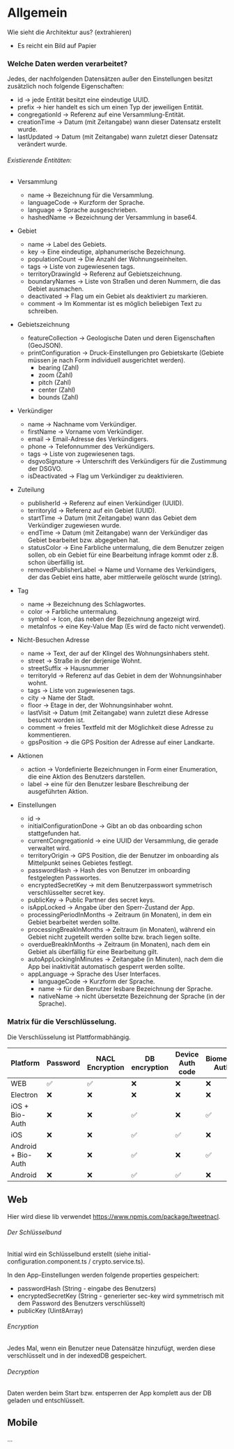 # Allgemein

Wie sieht die Architektur aus? (extrahieren)
- Es reicht ein Bild auf Papier

### Welche Daten werden verarbeitet?
Jedes, der nachfolgenden Datensätzen außer den Einstellungen besitzt zusätzlich noch folgende Eigenschaften:
- id → jede Entität besitzt eine eindeutige UUID.
- prefix → hier handelt es sich um einen Typ der jeweiligen Entität. 
- congregationId → Referenz auf eine Versammlung-Entität.
- creationTime → Datum (mit Zeitangabe) wann dieser Datensatz erstellt wurde.
- lastUpdated → Datum (mit Zeitangabe) wann zuletzt dieser Datensatz verändert wurde.
  
###### Existierende Entitäten:

- Versammlung
  - name → Bezeichnung für die Versammlung.
  - languageCode → Kurzform der Sprache.
  - language → Sprache ausgeschrieben.
  - hashedName → Bezeichnung der Versammlung in base64.

- Gebiet
  - name → Label des Gebiets.
  - key → Eine eindeutige, alphanumerische Bezeichnung.
  - populationCount → Die Anzahl der Wohnungseinheiten.
  - tags → Liste von zugewiesenen tags.
  - territoryDrawingId → Referenz auf Gebietszeichnung.
  - boundaryNames → Liste von Straßen und deren Nummern, die das Gebiet ausmachen.
  - deactivated → Flag um ein Gebiet als deaktiviert zu markieren.
  - comment → Im Kommentar ist es möglich beliebigen Text zu schreiben.
  
- Gebietszeichnung
  - featureCollection → Geologische Daten und deren Eigenschaften (GeoJSON).
  - printConfiguration → Druck-Einstellungen pro Gebietskarte (Gebiete müssen je nach Form individuell ausgerichtet werden).
    - bearing (Zahl) 
    - zoom (Zahl) 
    - pitch (Zahl) 
    - center (Zahl) 
    - bounds (Zahl) 
  
- Verkündiger
  - name → Nachname vom Verkündiger.
  - firstName → Vorname vom Verkündiger.
  - email → Email-Adresse des Verkündigers.
  - phone → Telefonnummer des Verkündigers.
  - tags → Liste von zugewiesenen tags.
  - dsgvoSignature → Unterschrift des Verkündigers für die Zustimmung der DSGVO.
  - isDeactivated → Flag um Verkündiger zu deaktivieren.
  
- Zuteilung
  - publisherId → Referenz auf einen Verkündiger (UUID).
  - territoryId → Referenz auf ein Gebiet (UUID).
  - startTime → Datum (mit Zeitangabe) wann das Gebiet dem Verkündiger zugewiesen wurde.
  - endTime → Datum (mit Zeitangabe) wann der Verkündiger das Gebiet bearbeitet bzw. abgegeben hat.
  - statusColor → Eine Farbliche untermalung, die dem Benutzer zeigen sollen, ob ein Gebiet für eine Bearbeitung infrage kommt oder z.B. schon überfällig ist.
  - removedPublisherLabel → Name und Vorname des Verkündigers, der das Gebiet eins hatte, aber mittlerweile gelöscht wurde (string).
  
- Tag
  - name → Bezeichnung des Schlagwortes.
  - color → Farbliche untermalung.
  - symbol → Icon, das neben der Bezeichnung angezeigt wird.
  - metaInfos → eine Key-Value Map (Es wird de facto nicht verwendet).
  
- Nicht-Besuchen Adresse
  - name → Text, der auf der Klingel des Wohnungsinhabers steht.
  - street → Straße in der derjenige Wohnt.
  - streetSuffix → Hausnummer
  - territoryId → Referenz auf das Gebiet in dem der Wohnungsinhaber wohnt.
  - tags → Liste von zugewiesenen tags.
  - city → Name der Stadt.
  - floor → Etage in der, der Wohnungsinhaber wohnt.
  - lastVisit → Datum (mit Zeitangabe) wann zuletzt diese Adresse besucht worden ist.
  - comment → freies Textfeld mit der Möglichkeit diese Adresse zu kommentieren.
  - gpsPosition → die GPS Position der Adresse auf einer Landkarte.
  
- Aktionen
  - action → Vordefinierte Bezeichnungen in Form einer Enumeration, die eine Aktion des Benutzers darstellen.
  - label → eine für den Benutzer lesbare Beschreibung der ausgeführten Aktion. 
  
- Einstellungen
  - id → 
  - initialConfigurationDone → Gibt an ob das onboarding schon stattgefunden hat.
  - currentCongregationId → eine UUID der Versammlung, die gerade verwaltet wird.
  - territoryOrigin → GPS Position, die der Benutzer im onboarding als Mittelpunkt seines Gebietes festlegt.
  - passwordHash → Hash des von Benutzer im onboarding festgelegten Passwortes.
  - encryptedSecretKey → mit dem Benutzerpasswort symmetrisch verschlüsselter secret key.
  - publicKey → Public Partner des secret keys.
  - isAppLocked → Angabe über den Sperr-Zustand der App.
  - processingPeriodInMonths → Zeitraum (in Monaten), in dem ein Gebiet bearbeitet werden sollte.
  - processingBreakInMonths → Zeitraum (in Monaten), während ein Gebiet nicht zugeteilt werden sollte bzw. brach liegen sollte.
  - overdueBreakInMonths → Zeitraum (in Monaten), nach dem ein Gebiet als überfällig für eine Bearbeitung gilt.
  - autoAppLockingInMinutes → Zeitangabe (in Minuten), nach dem die App bei inaktivität automatisch gesperrt werden sollte.
  - appLanguage → Sprache des User Interfaces.
    - languageCode → Kurzform der Sprache.
    - name → für den Benutzer lesbare Bezeichnung der Sprache. 
    - nativeName → nicht übersetzte Bezeichnung der Sprache (in der Sprache).

### Matrix für die Verschlüsselung. 
Die Verschlüsselung ist Plattformabhängig.

 Platform | Password | NACL Encryption | DB encryption | Device Auth code | Biometric Auth
--- | --- | --- | --- |--- |---
WEB | ✅ | ✅ | ❌ | ❌ | ❌
Electron | ❌ | ❌ | ❌ | ❌ | ❌
iOS + Bio-Auth | ❌ | ❌ | ✅ | ❌ | ✅
iOS | ❌ | ❌ | ✅ | ✅ | ❌
Android + Bio-Auth | ❌ | ❌ | ✅ | ❌ | ✅
Android | ❌ | ❌ | ✅ | ✅ | ❌


## Web

Hier wird diese lib verwendet https://www.npmjs.com/package/tweetnacl.

###### Der Schlüsselbund
Initial wird ein Schlüsselbund erstellt (siehe initial-configuration.component.ts / crypto.service.ts).

In den App-Einstellungen werden folgende properties gespeichert:
- passwordHash (String - eingabe des Benutzers)
- encryptedSecretKey (String - generierter sec-key wird symmetrisch mit dem Password des Benutzers verschlüsselt)
- publicKey (Uint8Array)

###### Encryption
Jedes Mal, wenn ein Benutzer neue Datensätze hinzufügt, werden diese verschlüsselt und in der indexedDB gespeichert.

###### Decryption
Daten werden beim Start bzw. entsperren der App komplett aus der DB geladen und entschlüsselt.

## Mobile

...
